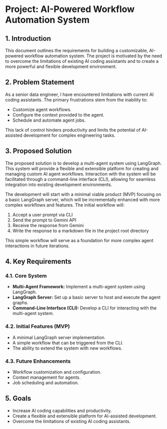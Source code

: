 # Project: AI-Powered Workflow Automation System

## 1. Introduction

This document outlines the requirements for building a customizable, AI-powered workflow automation system. The project is motivated by the need to overcome the limitations of existing AI coding assistants and to create a more powerful and flexible development environment.

## 2. Problem Statement

As a senior data engineer, I have encountered limitations with current AI coding assistants. The primary frustrations stem from the inability to:

*   Customize agent workflows.
*   Configure the context provided to the agent.
*   Schedule and automate agent jobs.

This lack of control hinders productivity and limits the potential of AI-assisted development for complex engineering tasks.

## 3. Proposed Solution

The proposed solution is to develop a multi-agent system using LangGraph. This system will provide a flexible and extensible platform for creating and managing custom AI agent workflows. Interaction with the system will be facilitated through a command-line interface (CLI), allowing for seamless integration into existing development environments.

The development will start with a minimal viable product (MVP) focusing on a basic LangGraph server, which will be incrementally enhanced with more complex workflows and features. The initial workflow will:

1. Accept a user prompt via CLI
2. Send the prompt to Gemini API
3. Receive the response from Gemini
4. Write the response to a markdown file in the project root directory

This simple workflow will serve as a foundation for more complex agent interactions in future iterations.

## 4. Key Requirements

### 4.1. Core System

*   **Multi-Agent Framework:** Implement a multi-agent system using LangGraph.
*   **LangGraph Server:** Set up a basic server to host and execute the agent graphs.
*   **Command-Line Interface (CLI):** Develop a CLI for interacting with the multi-agent system.

### 4.2. Initial Features (MVP)

*   A minimal LangGraph server implementation.
*   A simple workflow that can be triggered from the CLI.
*   The ability to extend the system with new workflows.

### 4.3. Future Enhancements

*   Workflow customization and configuration.
*   Context management for agents.
*   Job scheduling and automation.

## 5. Goals

*   Increase AI coding capabilities and productivity.
*   Create a flexible and extensible platform for AI-assisted development.
*   Overcome the limitations of existing AI coding assistants.
